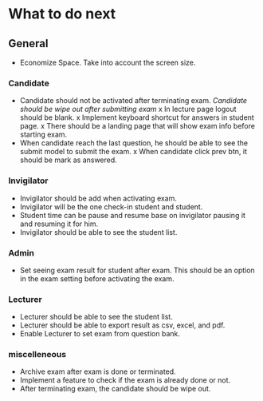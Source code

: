 # What to do next

## General
- Economize Space. Take into account the screen size.

### Candidate 
- Candidate should not be activated after terminating exam. *Candidate should be wipe out after submitting exam*
x In lecture page logout should be blank.
x Implement keyboard shortcut for answers in student page.
x There should be a landing page that will show exam info before starting exam.
- When candidate reach the last question, he should be able to see the submit model to submit the exam.
x When candidate click prev btn, it should be mark as answered.

### Invigilator
- Invigilator should be add when activating exam.
- Invigilator will be the one check-in student and student.
- Student time can be pause and resume base on invigilator pausing it and resuming it for him.
- Invigilator should be able to see the student list.

### Admin 
- Set seeing exam result for student after exam. This should be an option in the exam setting before activating the exam.


### Lecturer
- Lecturer should be able to see the student list.
- Lecturer should be able to export result as csv, excel, and pdf.
- Enable Lecturer to set exam from question bank.

### miscelleneous
- Archive exam after exam is done or terminated.
- Implement a feature to check if the exam is already done or not.
- After terminating exam, the candidate should be wipe out.


